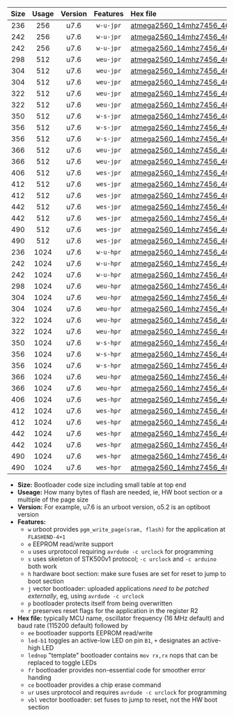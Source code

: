 |Size|Usage|Version|Features|Hex file|
|:-:|:-:|:-:|:-:|:--|
|236|256|u7.6|`w-u-jpr`|[atmega2560_14mhz7456_460800bps_ur_vbl.hex](https://raw.githubusercontent.com/stefanrueger/urboot/main/atmega2560_14mhz7456_460800bps_ur_vbl.hex)|
|242|256|u7.6|`w-u-jpr`|[atmega2560_14mhz7456_460800bps_led+b7_ur_vbl.hex](https://raw.githubusercontent.com/stefanrueger/urboot/main/atmega2560_14mhz7456_460800bps_led+b7_ur_vbl.hex)|
|242|256|u7.6|`w-u-jpr`|[atmega2560_14mhz7456_460800bps_lednop_ur_vbl.hex](https://raw.githubusercontent.com/stefanrueger/urboot/main/atmega2560_14mhz7456_460800bps_lednop_ur_vbl.hex)|
|298|512|u7.6|`weu-jpr`|[atmega2560_14mhz7456_460800bps_ee_ur_vbl.hex](https://raw.githubusercontent.com/stefanrueger/urboot/main/atmega2560_14mhz7456_460800bps_ee_ur_vbl.hex)|
|304|512|u7.6|`weu-jpr`|[atmega2560_14mhz7456_460800bps_ee_led+b7_ur_vbl.hex](https://raw.githubusercontent.com/stefanrueger/urboot/main/atmega2560_14mhz7456_460800bps_ee_led+b7_ur_vbl.hex)|
|304|512|u7.6|`weu-jpr`|[atmega2560_14mhz7456_460800bps_ee_lednop_ur_vbl.hex](https://raw.githubusercontent.com/stefanrueger/urboot/main/atmega2560_14mhz7456_460800bps_ee_lednop_ur_vbl.hex)|
|322|512|u7.6|`weu-jpr`|[atmega2560_14mhz7456_460800bps_ee_led+b7_fr_ur_vbl.hex](https://raw.githubusercontent.com/stefanrueger/urboot/main/atmega2560_14mhz7456_460800bps_ee_led+b7_fr_ur_vbl.hex)|
|322|512|u7.6|`weu-jpr`|[atmega2560_14mhz7456_460800bps_ee_lednop_fr_ur_vbl.hex](https://raw.githubusercontent.com/stefanrueger/urboot/main/atmega2560_14mhz7456_460800bps_ee_lednop_fr_ur_vbl.hex)|
|350|512|u7.6|`w-s-jpr`|[atmega2560_14mhz7456_460800bps_vbl.hex](https://raw.githubusercontent.com/stefanrueger/urboot/main/atmega2560_14mhz7456_460800bps_vbl.hex)|
|356|512|u7.6|`w-s-jpr`|[atmega2560_14mhz7456_460800bps_led+b7_vbl.hex](https://raw.githubusercontent.com/stefanrueger/urboot/main/atmega2560_14mhz7456_460800bps_led+b7_vbl.hex)|
|356|512|u7.6|`w-s-jpr`|[atmega2560_14mhz7456_460800bps_lednop_vbl.hex](https://raw.githubusercontent.com/stefanrueger/urboot/main/atmega2560_14mhz7456_460800bps_lednop_vbl.hex)|
|366|512|u7.6|`weu-jpr`|[atmega2560_14mhz7456_460800bps_ee_led+b7_fr_ce_ur_vbl.hex](https://raw.githubusercontent.com/stefanrueger/urboot/main/atmega2560_14mhz7456_460800bps_ee_led+b7_fr_ce_ur_vbl.hex)|
|366|512|u7.6|`weu-jpr`|[atmega2560_14mhz7456_460800bps_ee_lednop_fr_ce_ur_vbl.hex](https://raw.githubusercontent.com/stefanrueger/urboot/main/atmega2560_14mhz7456_460800bps_ee_lednop_fr_ce_ur_vbl.hex)|
|406|512|u7.6|`wes-jpr`|[atmega2560_14mhz7456_460800bps_ee_vbl.hex](https://raw.githubusercontent.com/stefanrueger/urboot/main/atmega2560_14mhz7456_460800bps_ee_vbl.hex)|
|412|512|u7.6|`wes-jpr`|[atmega2560_14mhz7456_460800bps_ee_led+b7_vbl.hex](https://raw.githubusercontent.com/stefanrueger/urboot/main/atmega2560_14mhz7456_460800bps_ee_led+b7_vbl.hex)|
|412|512|u7.6|`wes-jpr`|[atmega2560_14mhz7456_460800bps_ee_lednop_vbl.hex](https://raw.githubusercontent.com/stefanrueger/urboot/main/atmega2560_14mhz7456_460800bps_ee_lednop_vbl.hex)|
|442|512|u7.6|`wes-jpr`|[atmega2560_14mhz7456_460800bps_ee_led+b7_fr_vbl.hex](https://raw.githubusercontent.com/stefanrueger/urboot/main/atmega2560_14mhz7456_460800bps_ee_led+b7_fr_vbl.hex)|
|442|512|u7.6|`wes-jpr`|[atmega2560_14mhz7456_460800bps_ee_lednop_fr_vbl.hex](https://raw.githubusercontent.com/stefanrueger/urboot/main/atmega2560_14mhz7456_460800bps_ee_lednop_fr_vbl.hex)|
|490|512|u7.6|`wes-jpr`|[atmega2560_14mhz7456_460800bps_ee_led+b7_fr_ce_vbl.hex](https://raw.githubusercontent.com/stefanrueger/urboot/main/atmega2560_14mhz7456_460800bps_ee_led+b7_fr_ce_vbl.hex)|
|490|512|u7.6|`wes-jpr`|[atmega2560_14mhz7456_460800bps_ee_lednop_fr_ce_vbl.hex](https://raw.githubusercontent.com/stefanrueger/urboot/main/atmega2560_14mhz7456_460800bps_ee_lednop_fr_ce_vbl.hex)|
|236|1024|u7.6|`w-u-hpr`|[atmega2560_14mhz7456_460800bps_ur.hex](https://raw.githubusercontent.com/stefanrueger/urboot/main/atmega2560_14mhz7456_460800bps_ur.hex)|
|242|1024|u7.6|`w-u-hpr`|[atmega2560_14mhz7456_460800bps_led+b7_ur.hex](https://raw.githubusercontent.com/stefanrueger/urboot/main/atmega2560_14mhz7456_460800bps_led+b7_ur.hex)|
|242|1024|u7.6|`w-u-hpr`|[atmega2560_14mhz7456_460800bps_lednop_ur.hex](https://raw.githubusercontent.com/stefanrueger/urboot/main/atmega2560_14mhz7456_460800bps_lednop_ur.hex)|
|298|1024|u7.6|`weu-hpr`|[atmega2560_14mhz7456_460800bps_ee_ur.hex](https://raw.githubusercontent.com/stefanrueger/urboot/main/atmega2560_14mhz7456_460800bps_ee_ur.hex)|
|304|1024|u7.6|`weu-hpr`|[atmega2560_14mhz7456_460800bps_ee_led+b7_ur.hex](https://raw.githubusercontent.com/stefanrueger/urboot/main/atmega2560_14mhz7456_460800bps_ee_led+b7_ur.hex)|
|304|1024|u7.6|`weu-hpr`|[atmega2560_14mhz7456_460800bps_ee_lednop_ur.hex](https://raw.githubusercontent.com/stefanrueger/urboot/main/atmega2560_14mhz7456_460800bps_ee_lednop_ur.hex)|
|322|1024|u7.6|`weu-hpr`|[atmega2560_14mhz7456_460800bps_ee_led+b7_fr_ur.hex](https://raw.githubusercontent.com/stefanrueger/urboot/main/atmega2560_14mhz7456_460800bps_ee_led+b7_fr_ur.hex)|
|322|1024|u7.6|`weu-hpr`|[atmega2560_14mhz7456_460800bps_ee_lednop_fr_ur.hex](https://raw.githubusercontent.com/stefanrueger/urboot/main/atmega2560_14mhz7456_460800bps_ee_lednop_fr_ur.hex)|
|350|1024|u7.6|`w-s-hpr`|[atmega2560_14mhz7456_460800bps.hex](https://raw.githubusercontent.com/stefanrueger/urboot/main/atmega2560_14mhz7456_460800bps.hex)|
|356|1024|u7.6|`w-s-hpr`|[atmega2560_14mhz7456_460800bps_led+b7.hex](https://raw.githubusercontent.com/stefanrueger/urboot/main/atmega2560_14mhz7456_460800bps_led+b7.hex)|
|356|1024|u7.6|`w-s-hpr`|[atmega2560_14mhz7456_460800bps_lednop.hex](https://raw.githubusercontent.com/stefanrueger/urboot/main/atmega2560_14mhz7456_460800bps_lednop.hex)|
|366|1024|u7.6|`weu-hpr`|[atmega2560_14mhz7456_460800bps_ee_led+b7_fr_ce_ur.hex](https://raw.githubusercontent.com/stefanrueger/urboot/main/atmega2560_14mhz7456_460800bps_ee_led+b7_fr_ce_ur.hex)|
|366|1024|u7.6|`weu-hpr`|[atmega2560_14mhz7456_460800bps_ee_lednop_fr_ce_ur.hex](https://raw.githubusercontent.com/stefanrueger/urboot/main/atmega2560_14mhz7456_460800bps_ee_lednop_fr_ce_ur.hex)|
|406|1024|u7.6|`wes-hpr`|[atmega2560_14mhz7456_460800bps_ee.hex](https://raw.githubusercontent.com/stefanrueger/urboot/main/atmega2560_14mhz7456_460800bps_ee.hex)|
|412|1024|u7.6|`wes-hpr`|[atmega2560_14mhz7456_460800bps_ee_led+b7.hex](https://raw.githubusercontent.com/stefanrueger/urboot/main/atmega2560_14mhz7456_460800bps_ee_led+b7.hex)|
|412|1024|u7.6|`wes-hpr`|[atmega2560_14mhz7456_460800bps_ee_lednop.hex](https://raw.githubusercontent.com/stefanrueger/urboot/main/atmega2560_14mhz7456_460800bps_ee_lednop.hex)|
|442|1024|u7.6|`wes-hpr`|[atmega2560_14mhz7456_460800bps_ee_led+b7_fr.hex](https://raw.githubusercontent.com/stefanrueger/urboot/main/atmega2560_14mhz7456_460800bps_ee_led+b7_fr.hex)|
|442|1024|u7.6|`wes-hpr`|[atmega2560_14mhz7456_460800bps_ee_lednop_fr.hex](https://raw.githubusercontent.com/stefanrueger/urboot/main/atmega2560_14mhz7456_460800bps_ee_lednop_fr.hex)|
|490|1024|u7.6|`wes-hpr`|[atmega2560_14mhz7456_460800bps_ee_led+b7_fr_ce.hex](https://raw.githubusercontent.com/stefanrueger/urboot/main/atmega2560_14mhz7456_460800bps_ee_led+b7_fr_ce.hex)|
|490|1024|u7.6|`wes-hpr`|[atmega2560_14mhz7456_460800bps_ee_lednop_fr_ce.hex](https://raw.githubusercontent.com/stefanrueger/urboot/main/atmega2560_14mhz7456_460800bps_ee_lednop_fr_ce.hex)|

- **Size:** Bootloader code size including small table at top end
- **Useage:** How many bytes of flash are needed, ie, HW boot section or a multiple of the page size
- **Version:** For example, u7.6 is an urboot version, o5.2 is an optiboot version
- **Features:**
  + `w` urboot provides `pgm_write_page(sram, flash)` for the application at `FLASHEND-4+1`
  + `e` EEPROM read/write support
  + `u` uses urprotocol requiring `avrdude -c urclock` for programming
  + `s` uses skeleton of STK500v1 protocol; `-c urclock` and `-c arduino` both work
  + `h` hardware boot section: make sure fuses are set for reset to jump to boot section
  + `j` vector bootloader: uploaded applications *need to be patched externally*, eg, using `avrdude -c urclock`
  + `p` bootloader protects itself from being overwritten
  + `r` preserves reset flags for the application in the register R2
- **Hex file:** typically MCU name, oscillator frequency (16 MHz default) and baud rate (115200 default) followed by
  + `ee` bootloader supports EEPROM read/write
  + `led-b1` toggles an active-low LED on pin `B1`, `+` designates an active-high LED
  + `lednop` "template" bootloader contains `mov rx,rx` nops that can be replaced to toggle LEDs
  + `fr` bootloader provides non-essential code for smoother error handing
  + `ce` bootloader provides a chip erase command
  + `ur` uses urprotocol and requires `avrdude -c urclock` for programming
  + `vbl` vector bootloader: set fuses to jump to reset, not the HW boot section
